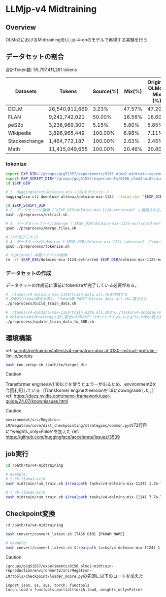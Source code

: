 # LLMjp-v4 Midtraining

## Overview

OLMo2におけるMidtrainingをLL-jp-4-enのモデルで再現する実験を行う

## データセットの割合

合計Token数: 55,797,411,281 tokens

| Datasets      | Tokens         | Source(%) | Mix(%) | Original OLMo2 Mix (%) |
|---------------|----------------|-----------|--------|------------------------|
| DCLM          | 26,540,912,669 | 3.23%     | 47.57% | 47.20%                 |
| FLAN          | 9,242,742,021  | 50.00%    | 16.56% | 16.60%                 |
| peS2o         | 3,236,969,300  | 5.15%     | 5.80%  | 5.85%                  |
| Wikipedia     | 3,896,965,449  | 100.00%   | 6.98%  | 7.11%                  |
| Stackexchange | 1,464,772,187  | 100.00%   | 2.63%  | 2.45%                  |
| Math          | 11,415,049,655 | 100.00%   | 20.46% | 20.80%                 |

### tokenize

```bash
export EXP_DIR="/groups/gcg51557/experiments/0156_olmo2-midtrain-reproduction/"
export EXP_SCRIPT_DIR="/groups/gcg51557/experiments/0156_olmo2-midtrain-reproduction/scripts/pretrain/scripts/v4-midtraining"
cd $EXP_DIR

# 1. Huggingfaceからdolmino-mix-1124をダウンロード
huggingface-cli download allenai/dolmino-mix-1124 --local-dir "$EXP_DIR/dolmino-mix-1124"

cd $EXP_SCRIPT_DIR
# 2. データセットの展開 (`$EXP_DIR/dolmino-mix-1124-extracted` に展開される)
bash ./preprocess/extract.sh

# 3. データセットファイルのmerge (`$EXP_DIR/dolmino-mix-1124-extracted-merged` に結合ファイルが作成される)
qsub ./preprocess/merge_files.sh

# (3が完了したら)
# 4. データセットのtokenize (`$EXP_DIR/dolmino-mix-1124-tokenized` にtokenizeされたファイルが作成される)
qsub ./preprocess/tokenize.sh

# (optional) 中間ファイルの削除
rm -rf $EXP_DIR/dolmino-mix-1124-extracted $EXP_DIR/dolmino-mix-1124-extracted-merged
```

### データセットの作成

データセットの作成前に事前にtokenizeが完了している必要がある。

```sh
# ./tasks/v4-dolmino-mix-1124/train_data.all.shを作成する
# 自動的にtoken数を計算し、"token数 PATH"をtrain_data.all.shに書き込む
./preprocess/build_train_data.sh

# ./tasks/v4-dolmino-mix-1124/train_data.all.shから./tasks/v4-dolmino-mix-1124/train_data.shを作成する
# dolminoのmidtrainingと同じ配合の50Bのデータセットサイズになるようにtoken数を更新する
./preprocess/update_train_data_to_50B.sh
```

## 環境構築

ref: [scripts/pretrain/installers/v4-megatron-abci at 0130-instruct-pretrain · llm-jp/scripts](https://github.com/llm-jp/scripts/tree/0130-instruct-pretrain/pretrain/installers/v4-megatron-abci)

```sh
bash run_setup.sh /path/to/target_dir
```

> [!CAUTION]
> Transformer engineのv1.10以上を使うとエラーが出るため、environment2を今回利用している（Transformer engineのversionを1.9にdowngradeした。）
> ref: https://docs.nvidia.com/nemo-framework/user-guide/24.07/knownissues.html

> [!CAUTION]
> `environment/src/Megatron-LM/megatron/core/dist_checkpointing/strategies/common.py`の72行目に"weights_only=False"を加えた
> ref: https://github.com/huggingface/accelerate/issues/3539


## job実行

```sh
cd /path/to/v4-midtraining

# example:
# 1.3b-llama3-ecjk
bash midtrain/run_train.sh $(realpath tasks/v4-dolmino-mix-1124) 1.3b-llama3-ecjk 16

# 7.7b-llama3-ecjk
bash midtrain/run_train.sh $(realpath tasks/v4-dolmino-mix-1124) 7.7b-llama3-ecjk 16
```

## Checkpoint変換

```sh
cd /path/to/v4-midtraining

bash convert/convert_latest.sh {TASK_DIR} {PARAM_NAME}

# example:
bash convert/convert_latest.sh $(realpath tasks/v4-dolmino-mix-1124) 1.3b-llama3-ecjk
```

> [!CAUTION]
> `/groups/gcg51557/experiments/0156_olmo2-midtrain-reproduction/environment2/src/Megatron-LM/tools/checkpoint/loader_mcore.py`の先頭に以下のコードを加えた
> ```
> import json, os, sys, torch, functools
> torch.load = functools.partial(torch.load, weights_only=False)
> ```
